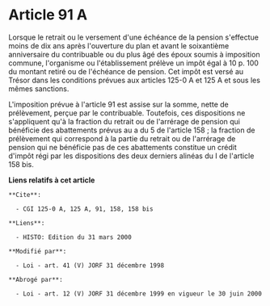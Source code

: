 # Article 91 A

Lorsque le retrait ou le versement d'une échéance de la pension s'effectue moins de dix ans après l'ouverture du plan et
avant le soixantième anniversaire du contribuable ou du plus âgé des époux soumis à imposition commune, l'organisme ou
l'établissement prélève un impôt égal à 10 p. 100 du montant retiré ou de l'échéance de pension. Cet impôt est versé au
Trésor dans les conditions prévues aux articles 125-0 A et 125 A et sous les mêmes sanctions.

L'imposition prévue à l'article 91 est assise sur la somme, nette de prélèvement, perçue par le contribuable. Toutefois, ces
dispositions ne s'appliquent qu'à la fraction du retrait ou de l'arrérage de pension qui bénéficie des abattements prévus au
a du 5 de l'article 158 ; la fraction de prélèvement qui correspond à la partie du retrait ou de l'arrérage de pension qui ne
bénéficie pas de ces abattements constitue un crédit d'impôt régi par les dispositions des deux derniers alinéas du I de
l'article 158 bis.

**Liens relatifs à cet article**

	**Cite**:

	  - CGI 125-0 A, 125 A, 91, 158, 158 bis

	**Liens**:

	  - HISTO: Edition du 31 mars 2000

	**Modifié par**:

	  - Loi - art. 41 (V) JORF 31 décembre 1998

	**Abrogé par**:

	  - Loi - art. 12 (V) JORF 31 décembre 1999 en vigueur le 30 juin 2000
